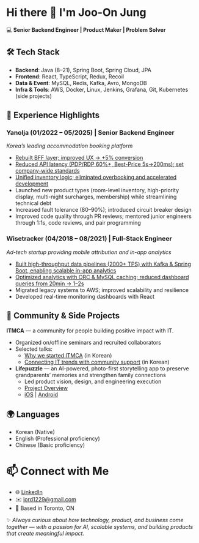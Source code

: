 # Hi there 👋 I'm Joo-On Jung

💻 **Senior Backend Engineer | Product Maker | Problem Solver**

## 🛠️ Tech Stack

- **Backend**: Java (8–21), Spring Boot, Spring Cloud, JPA
- **Frontend**: React, TypeScript, Redux, Recoil
- **Data & Event**: MySQL, Redis, Kafka, Avro, MongoDB
- **Infra & Tools**: AWS, Docker, Linux, Jenkins, Grafana, Git, Kubernetes (side projects)  


## 💼 Experience Highlights

### Yanolja (01/2022 – 05/2025) | Senior Backend Engineer
*Korea’s leading accommodation booking platform*

- [Rebuilt BFF layer; improved UX → +5% conversion](/projects/yanolja-bff-rebuild.md)
- [Reduced API latency (PDP/RDP 60%+, Best-Price 5s→200ms); set company-wide standards](/projects/yanolja-api-latency-improvement.md)
- [Unified inventory logic; eliminated overbooking and accelerated development](/projects/yanolja-unified-inventory-logic.md)
- Launched new product types (room-level inventory, high-priority display, multi-night surcharges, membership) while streamlining technical debt
- Increased fault tolerance (80–90%); introduced circuit breaker design
- Improved code quality through PR reviews; mentored junior engineers through 1:1s, code reviews, and pair programming

### Wisetracker (04/2018 – 08/2021) | Full-Stack Engineer
*Ad-tech startup providing mobile attribution and in-app analytics*

- [Built high-throughput data pipelines (2000+ TPS) with Kafka & Spring Boot, enabling scalable in-app analytics](/projects/wisetracker-data-pipeline.md)
- [Optimized analytics with ORC & MySQL caching; reduced dashboard queries from 20min → 1–2s](/projects/wisetracker-orc-optimization.md)
- Migrated legacy systems to AWS; improved scalability and resilience
- Developed real-time monitoring dashboards with React


## 🤝 Community & Side Projects
**ITMCA** — a community for people building positive impact with IT.  
- Organized on/offline seminars and recruited collaborators  
- Selected talks:  
  - [Why we started ITMCA](https://www.youtube.com/watch?v=iiPNgI2GuYI) (in Korean)
  - [Connecting IT trends with community support](https://www.youtube.com/watch?v=cp2OQKLOEGE) (in Korean)
- **Lifepuzzle** — an AI-powered, photo-first storytelling app to preserve grandparents’ memories and strengthen family connections  
    - Led product vision, design, and engineering execution  
    - [Project Overview](/projects/lifepuzzle-overview.md)  
    - [iOS](https://apps.apple.com/kr/app/%EC%9D%B8%EC%83%9D%ED%8D%BC%EC%A6%90/id6443452557) | [Android](https://play.google.com/store/apps/details?id=io.itmca.lifepuzzle)  

## 🌍 Languages

- Korean (Native)  
- English (Professional proficiency)  
- Chinese (Basic proficiency)  


# 📫 Connect with Me

- 🌐 [LinkedIn](https://www.linkedin.com/in/joo-on-jung)
- ✉️ lord1229@gmail.com
- 📍 Based in Toronto, ON


✨ *Always curious about how technology, product, and business come together — with a passion for AI, scalable systems, and building products that create meaningful impact.*